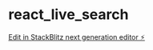 # react_live_search

[Edit in StackBlitz next generation editor ⚡️](https://stackblitz.com/~/github.com/Washington-Kimani/react_live_search)